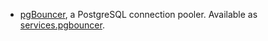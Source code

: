 - [pgBouncer](https://www.pgbouncer.org), a PostgreSQL connection pooler. Available as [services.pgbouncer](#opt-services.pgbouncer.enable).